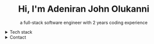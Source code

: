 <h1 align="center">Hi, I'm Adeniran John Olukanni</h1>
<p align="center">a full-stack software engineer with 2 years coding experience</p>
<details>
  <summary>Tech stack</summary>
  <hr/>
  <p align="center"><strong>JavaScript, React.js, Node.js, HTML, CSS, Python, Java</strong><p>
 </details>
 <details>
  <summary>Contact</summary>
  <hr/>
  <p align="center"><a href="adesite67@gmail.com" style="color: lightred; border: 1px solid cream">Email</a>
  </p>
 </details>
 
